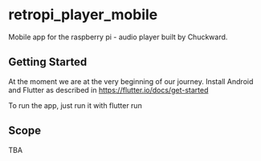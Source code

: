 # retropi_player_mobile

Mobile app for the raspberry pi - audio player built by Chuckward.


## Getting Started

At the moment we are at the very beginning of our journey.
Install Android and Flutter as described in https://flutter.io/docs/get-started

To run the app, just run it with
    flutter run

## Scope

TBA